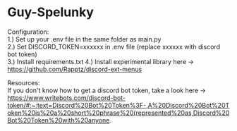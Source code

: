 # Guy-Spelunky

Configuration:  
1.) Set up your .env file in the same folder as main.py  
2.) Set DISCORD_TOKEN=xxxxxx in .env file (replace xxxxxx with discord bot token)  
3.) Install requirements.txt
4.) Install experimental library here -> https://github.com/Rapptz/discord-ext-menus  

Resources:  
If you don't know how to get a discord bot token, take a look here -> https://www.writebots.com/discord-bot-token/#:~:text=Discord%20Bot%20Token%3F-,A%20Discord%20Bot%20Token%20is%20a%20short%20phrase%20(represented%20as,Discord%20Bot%20Token%20with%20anyone.

